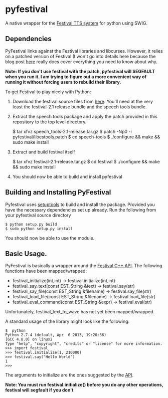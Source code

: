 pyfestival
==========

A native wrapper for the [Festival TTS system](http://www.cstr.ed.ac.uk/projects/festival/) for python using SWIG.

## Dependencies

PyFestival links against the Festival libraries and libcurses. However, it
relies on a patched version of Festival (I won't go into details here because
the blog post
[here](http://r0bertz.blogspot.co.uk/2007/11/myths-about-stardict-301s-text-to.html)
really does cover everything you need to know about why. 

**Note: If you don't use festival with the patch, pyfestival will SEGFAULT
when you run it. I am trying to figure out a more convenient way of running it
without forcing users to rebuild their library.**

To get Festival to play nicely with Python: 

1. Download the festival source files from
   [here](http://www.cstr.ed.ac.uk/downloads/festival/2.1/). You'll need at the
   very least the festival-2.1 release bundle and the speech tools bundle.
2. Extract the speech tools package and apply the patch provided in this
   repository to the top level directory.
    
     $ tar xfvz speech_tools-2.1-release.tar.gz
     $ patch -Np0 -i pyfestival/libestools.patch
     $ cd speech-tools
     $ ./configure && make && sudo make install

3. Extract and build festival itself

     $ tar xfvz festival-2.1-release.tar.gz
     $ cd festival
     $ ./configure && make && sudo make install

4. You should now be able to build and install pyfestival

## Building and Installing PyFestival

Pyfestival uses [setuptools](https://pypi.python.org/pypi/setuptools) to build
and install the package. Provided you have the necessary dependencies set up
already. Run the following from your pyfestival source directory

    $ python setup.py build
    $ sudo python setup.py install

You should now be able to use the module.

## Basic Usage.

PyFestival is basically a wrapper around the [Festival C++
API](http://www.cstr.ed.ac.uk/projects/festival/manual/festival_28.html#SEC133).
The following functions have been mapped/wrapped:

 * festival_initialize(int,int) -> festival.initialize(int,int)
 * festival_say_text(const EST_String &text) -> festival.say(str)
 * festival_say_file(const EST_String &filename) -> festival.say_file(str)
 * festival_load_file(const EST_String &filename) -> festival.load_file(str)
 * festival_eval_command(const EST_String &expr) -> festival.eval(str)

Unfortunately, festival_text_to_wave has not yet been mapped/wrapped.

A standard usage of the library might look like the following:

    $  python                                                               
    Python 2.7.4 (default, Apr  6 2013, 19:20:36) 
    [GCC 4.8.0] on linux2
    Type "help", "copyright", "credits" or "license" for more information.
    >>> import festival
    >>> festival.initialize(1, 210000)
    >>> festival.say("Hello World")
    1
    >>> 

The arguments to initialize are the ones suggested by the [API](http://www.cstr.ed.ac.uk/projects/festival/manual/festival_28.html#SEC133).

**Note: You must run festival.initialize() before you do any other operations,
festival will segfault if you don't**
